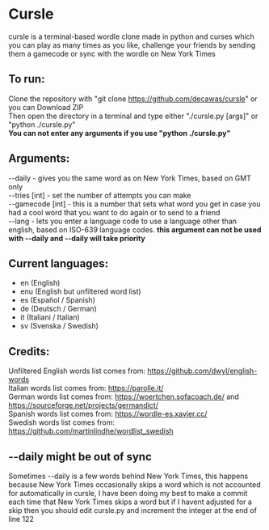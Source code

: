 # Cursle

cursle is a terminal-based wordle clone made in python and curses which you can play as many times as you like, challenge your friends by sending them a gamecode or sync with the wordle on New York Times

## To run:

Clone the repository with "git clone https://github.com/decawas/cursle" or you can Download ZIP<br />
Then open the directory in a terminal and type either "./cursle.py [args]" or "python ./cursle.py"<br />
__You can not enter any arguments if you use "python ./cursle.py"__

## Arguments:

--daily - gives you the same word as on New York Times, based on GMT only<br />
--tries [int] - set the number of attempts you can make<br />
--gamecode [int] - this is a number that sets what word you get in case you had a cool word that you want to do again or to send to a friend<br />
--lang - lets you enter a language code to use a language other than english, based on ISO-639 language codes.  __this argument can not be used with --daily and --daily will take priority__

## Current languages:

- en (English)
- enu (English but unfiltered word list)
- es (Español / Spanish)
- de (Deutsch / German)
- it (Italiani / Italian)
- sv (Svenska / Swedish)

## Credits:

Unfiltered English words list comes from: https://github.com/dwyl/english-words<br />
Italian words list comes from: https://parolle.it/<br />
German words list comes from: https://woertchen.sofacoach.de/ and https://sourceforge.net/projects/germandict/<br />
Spanish words list comes from: https://wordle-es.xavier.cc/<br />
Swedish words list comes from: https://github.com/martinlindhe/wordlist_swedish<br />

## --daily might be out of sync

Sometimes --daily is a few words behind New York Times, this happens because New York Times occasionally skips a word which is not accounted for automatically in cursle, I have been doing my best to make a commit each time that New York Times skips a word but if I havent adjusted for a skip then you should edit cursle.py and increment the integer at the end of line 122